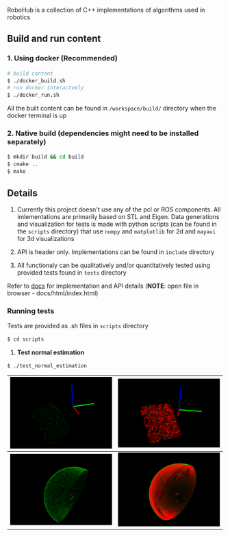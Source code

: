 RoboHub is a collection of C++ implementations of algorithms used in robotics

## Build and run content
### 1. Using docker (Recommended)
``` bash
# build content
$ ./docker_build.sh
# run docker interactvely
$ ./docker_run.sh
```
All the built content can be found in `/workspace/build/` directory when the docker terminal is up

### 2. Native build (dependencies might need to be installed separately)
``` bash
$ mkdir build && cd build
$ cmake ..
$ make
```
## Details

1. Currently this project doesn't use any of the pcl or ROS components. All imlementations are primarily based on STL and Eigen. Data generations and visualization for tests is made with python scripts (can be found in the `scripts` directory) that use `numpy` and `matplotlib` for 2d and `mayavi` for 3d visualizations

2. API is header only. Implementations can be found in `include` directory

3. All functionaly can be qualitatively and/or quantitatively tested using provided tests found in `tests` directory  

Refer to [docs](./docs/html/index.html) for implementation and API details (__NOTE__: open file in browser - docs/html/index.html)

### Running tests

Tests are provided as .sh files in `scripts` directory  
``` bash
$ cd scripts
```

1. __Test normal estimation__  
``` bash
$ ./test_normal_estimation
```
| ![plane](./media/plane_points.png)           | ![plane_normals](./media/plane_normals.png)           |
| :------------------------------------------: | :---------------------------------------------------: |
| ![hemisphere](./media/hemisphere_points.png) | ![hemisphere_normals](./media/hemisphere_normals.png) |